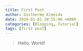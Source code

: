 ```yaml
---
title: First Post
author: Guilherme Almeida
date: 2020-01-01 20:55:00 +0800
categories: [Blogging, Tutorial]
tags: [first post]
---
```

>Hello, World!
